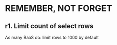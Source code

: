 # REMEMBER, NOT FORGET


## r1. Limit count of select rows
As many BaaS do: limit rows to 1000 by default